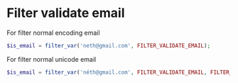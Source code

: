 # Filter validate email
For filter normal encoding email
```php
$is_email = filter_var('neth@gmail.com', FILTER_VALIDATE_EMAIL);
```
For filter normal unicode email
```php
$is_email = filter_var('néth@gmail.com', FILTER_VALIDATE_EMAIL, FILTER_FLAG_EMAIL_UNICODE); // PHP 7.1.*
```
